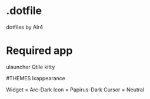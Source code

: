 # .dotfile
dotfiles by Alr4

# Required app

ulauncher
Qtile
kitty


#THEMES
lxappearance

Widget = Arc-Dark
Icon = Papirus-Dark
Cursor = Neutral
